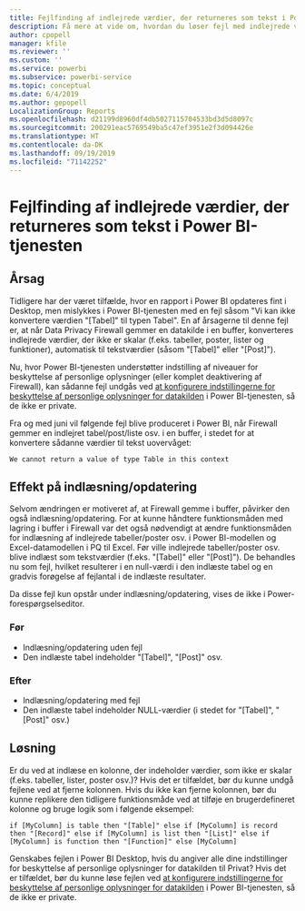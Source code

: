 ```yaml
---
title: Fejlfinding af indlejrede værdier, der returneres som tekst i Power BI-tjenesten
description: Få mere at vide om, hvordan du løser fejl med indlejrede værdier, der konverteres til en streng, når du bruger forkerte indstillinger for beskyttelse af personlige oplysninger for datakilden
author: cpopell
manager: kfile
ms.reviewer: ''
ms.custom: ''
ms.service: powerbi
ms.subservice: powerbi-service
ms.topic: conceptual
ms.date: 6/4/2019
ms.author: gepopell
LocalizationGroup: Reports
ms.openlocfilehash: d21199d8960df4db5027115704533bd3d5d8097c
ms.sourcegitcommit: 200291eac5769549ba5c47ef3951e2f3d094426e
ms.translationtype: HT
ms.contentlocale: da-DK
ms.lasthandoff: 09/19/2019
ms.locfileid: "71142252"
---
```

# <a name="troubleshooting-nested-values-returned-as-text-in-power-bi-service"></a>Fejlfinding af indlejrede værdier, der returneres som tekst i Power BI-tjenesten

## <a name="cause"></a>Årsag

Tidligere har der været tilfælde, hvor en rapport i Power BI opdateres fint i Desktop, men mislykkes i Power BI-tjenesten med en fejl såsom "Vi kan ikke konvertere værdien "[Tabel]" til typen Tabel". En af årsagerne til denne fejl er, at når Data Privacy Firewall gemmer en datakilde i en buffer, konverteres indlejrede værdier, der ikke er skalar (f.eks. tabeller, poster, lister og funktioner), automatisk til tekstværdier (såsom "[Tabel]" eller "[Post]").

Nu, hvor Power BI-tjenesten understøtter indstilling af niveauer for beskyttelse af personlige oplysninger (eller komplet deaktivering af Firewall), kan sådanne fejl undgås ved [at konfigurere indstillingerne for beskyttelse af personlige oplysninger for datakilden](https://powerbi.microsoft.com/en-us/blog/privacy-levels-for-cloud-data-sources/) i Power BI-tjenesten, så de ikke er private.

Fra og med juni vil følgende fejl blive produceret i Power BI, når Firewall gemmer en indlejret tabel/post/liste osv. i en buffer, i stedet for at konvertere sådanne værdier til tekst uovervåget: 

`We cannot return a value of type Table in this context`

## <a name="effect-on-loadrefresh"></a>Effekt på indlæsning/opdatering

Selvom ændringen er motiveret af, at Firewall gemme i buffer, påvirker den også indlæsning/opdatering. For at kunne håndtere funktionsmåden med lagring i buffer i Firewall var det også nødvendigt at ændre funktionsmåden for indlæsning af indlejrede tabeller/poster osv. i Power BI-modellen og Excel-datamodellen i PQ til Excel. Før ville indlejrede tabeller/poster osv. blive indlæst som tekstværdier (f.eks. "[Tabel]" eller "[Post]"). De behandles nu som fejl, hvilket resulterer i en null-værdi i den indlæste tabel og en gradvis forøgelse af fejlantal i de indlæste resultater.

Da disse fejl kun opstår under indlæsning/opdatering, vises de ikke i Power-forespørgselseditor.

### <a name="before"></a>Før

- Indlæsning/opdatering uden fejl
- Den indlæste tabel indeholder "[Tabel]", "[Post]" osv.
 

### <a name="after"></a>Efter

- Indlæsning/opdatering med fejl
- Den indlæste tabel indeholder NULL-værdier (i stedet for "[Tabel]", "[Post]" osv.)
 

## <a name="resolution"></a>Løsning

Er du ved at indlæse en kolonne, der indeholder værdier, som ikke er skalar (f.eks. tabeller, lister, poster osv.)?
Hvis det er tilfældet, bør du kunne undgå fejlene ved at fjerne kolonnen.
Hvis du ikke kan fjerne kolonnen, bør du kunne replikere den tidligere funktionsmåde ved at tilføje en brugerdefineret kolonne og bruge logik som i følgende eksempel:

`if [MyColumn] is table then "[Table]" else if [MyColumn] is record then "[Record]" else if [MyColumn] is list then "[List]" else if [MyColumn] is function then "[Function]" else [MyColumn]`

Genskabes fejlen i Power BI Desktop, hvis du angiver alle dine indstillinger for beskyttelse af personlige oplysninger for datakilden til Privat?
Hvis det er tilfældet, bør du kunne løse fejlen ved [at konfigurere indstillingerne for beskyttelse af personlige oplysninger for datakilden](https://powerbi.microsoft.com/en-us/blog/privacy-levels-for-cloud-data-sources/) i Power BI-tjenesten, så de ikke er private.
